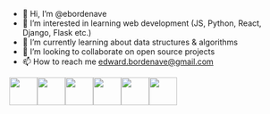- 👋 Hi, I’m @ebordenave
- 👀 I’m interested in learning web development (JS, Python, React, Django, Flask etc.)
- 🌱 I’m currently learning about data structures & algorithms
- 💞️ I’m looking to collaborate on open source projects
- 📫 How to reach me edward.bordenave@gmail.com

<!---
ebordenave/ebordenave is a ✨ special ✨ repository because its `README.md` (this file) appears on your GitHub profile.
You can click the Preview link to take a look at your changes.
--->
<div style="display:flex;">
          <img src="https://cdn.jsdelivr.net/gh/devicons/devicon/icons/html5/html5-original.svg" width="50px" height="50px"/>
          <img src="https://cdn.jsdelivr.net/gh/devicons/devicon/icons/css3/css3-original.svg" width="50px" height="50px"/>        
          <img src="https://cdn.jsdelivr.net/gh/devicons/devicon/icons/javascript/javascript-original.svg" width="50px" height="50px" />
          <img src="https://cdn.jsdelivr.net/gh/devicons/devicon/icons/react/react-original.svg" width="50px" height="50px"/>
          <img src="https://cdn.jsdelivr.net/gh/devicons/devicon/icons/python/python-original.svg" width="50px" height="50px"/>
          <img src="https://cdn.jsdelivr.net/gh/devicons/devicon/icons/cplusplus/cplusplus-original.svg" width="50px" height="50px"/>
</div>

